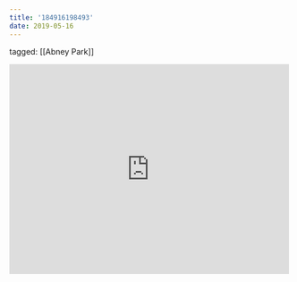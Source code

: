 ```yaml
---
title: '184916198493'
date: 2019-05-16
---
```

tagged: [[Abney Park]]
<iframe allow="accelerometer; autoplay; clipboard-write; encrypted-media; gyroscope; picture-in-picture" allowfullscreen="" frameborder="0" height="375" id="youtube_iframe" src="https://www.youtube.com/embed/pabdco_Fp3k?feature=oembed&amp;enablejsapi=1&amp;origin=https://safe.txmblr.com&amp;wmode=opaque" width="500"></iframe>